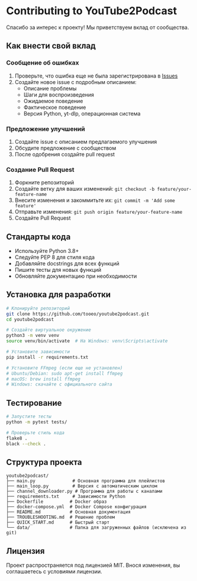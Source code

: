 # Contributing to YouTube2Podcast

Спасибо за интерес к проекту! Мы приветствуем вклад от сообщества.

## Как внести свой вклад

### Сообщение об ошибках

1. Проверьте, что ошибка еще не была зарегистрирована в [Issues](https://github.com/tooeo/youtube2podcast/issues)
2. Создайте новое issue с подробным описанием:
   - Описание проблемы
   - Шаги для воспроизведения
   - Ожидаемое поведение
   - Фактическое поведение
   - Версия Python, yt-dlp, операционная система

### Предложение улучшений

1. Создайте issue с описанием предлагаемого улучшения
2. Обсудите предложение с сообществом
3. После одобрения создайте pull request

### Создание Pull Request

1. Форкните репозиторий
2. Создайте ветку для ваших изменений: `git checkout -b feature/your-feature-name`
3. Внесите изменения и закоммитьте их: `git commit -m 'Add some feature'`
4. Отправьте изменения: `git push origin feature/your-feature-name`
5. Создайте Pull Request

## Стандарты кода

- Используйте Python 3.8+
- Следуйте PEP 8 для стиля кода
- Добавляйте docstrings для всех функций
- Пишите тесты для новых функций
- Обновляйте документацию при необходимости

## Установка для разработки

```bash
# Клонируйте репозиторий
git clone https://github.com/tooeo/youtube2podcast.git
cd youtube2podcast

# Создайте виртуальное окружение
python3 -m venv venv
source venv/bin/activate  # На Windows: venv\Scripts\activate

# Установите зависимости
pip install -r requirements.txt

# Установите FFmpeg (если еще не установлен)
# Ubuntu/Debian: sudo apt-get install ffmpeg
# macOS: brew install ffmpeg
# Windows: скачайте с официального сайта
```

## Тестирование

```bash
# Запустите тесты
python -m pytest tests/

# Проверьте стиль кода
flake8 .
black --check .
```

## Структура проекта

```
youtube2podcast/
├── main.py              # Основная программа для плейлистов
├── main_loop.py         # Версия с автоматическим циклом
├── channel_downloader.py # Программа для работы с каналами
├── requirements.txt     # Зависимости Python
├── Dockerfile          # Docker образ
├── docker-compose.yml  # Docker Compose конфигурация
├── README.md           # Основная документация
├── TROUBLESHOOTING.md  # Решение проблем
├── QUICK_START.md      # Быстрый старт
└── data/               # Папка для загруженных файлов (исключена из git)
```

## Лицензия

Проект распространяется под лицензией MIT. Внося изменения, вы соглашаетесь с условиями лицензии.
